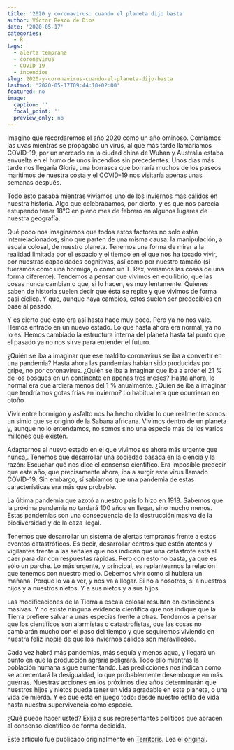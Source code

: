 ```yaml
---
title: '2020 y coronavirus: cuando el planeta dijo basta'
author: Víctor Resco de Dios
date: '2020-05-17'
categories:
  - R
tags:
  - alerta temprana
  - coronavirus
  - COVID-19
  - incendios
slug: 2020-y-coronavirus-cuando-el-planeta-dijo-basta
lastmod: '2020-05-17T09:44:10+02:00'
featured: no
image:
  caption: ''
  focal_point: ''
  preview_only: no
---
```

Imagino que recordaremos el año 2020 como un año ominoso. Comíamos las uvas mientras se propagaba un virus, al que más tarde llamaríamos COVID-19, por un mercado en la ciudad china de Wuhan y Australia estaba envuelta en el humo de unos incendios sin precedentes. Unos días más tarde nos llegaría Gloria, una borrasca que borraría muchos de los paseos marítimos de nuestra costa y el COVID-19 nos visitaría apenas unas semanas después. 

Todo esto pasaba mientras vivíamos uno de los inviernos más cálidos en nuestra historia. Algo que celebrábamos, por cierto, y es que nos parecía estupendo tener 18°C en pleno mes de febrero en algunos lugares de nuestra geografía.

Qué poco nos imaginamos que todos estos factores no solo están interrelacionados, sino que parten de una misma causa: la manipulación, a escala colosal, de nuestro planeta. Tenemos una forma de mirar a la realidad limitada por el espacio y el tiempo en el que nos ha tocado vivir, por nuestras capacidades cognitivas, así como por nuestro tamaño (si fuéramos como una hormiga, o como  un T. Rex, veríamos las cosas de una forma diferente). Tendemos a pensar que vivimos en equilibrio, que las cosas nunca cambian o que, si lo hacen, es muy lentamente. Quienes saben de historia suelen decir que ésta se repite y que vivimos de forma casi cíclica. Y que, aunque haya cambios, estos suelen ser predecibles en base al pasado.

Y es cierto que esto era así hasta hace muy poco. Pero ya no nos vale. Hemos entrado en un nuevo estado. Lo que hasta ahora era normal, ya no lo es. Hemos cambiado la estructura interna del planeta hasta tal punto que el pasado ya no nos sirve para entender el futuro.

¿Quién se iba a imaginar que ese maldito coronavirus se iba a convertir en una pandemia? Hasta ahora las pandemias habían sido producidas por gripe, no por coronavirus. ¿Quién se iba a imaginar que iba a arder el 21 % de los bosques en un continente en apenas tres meses? Hasta ahora, lo  normal era que ardiera menos del 1 % anualmente. ¿Quién se iba a imaginar que tendríamos gotas frías en invierno? Lo habitual era que ocurrieran en otoño

Vivir entre hormigón y asfalto nos ha hecho olvidar lo que realmente somos: un simio que se originó de la Sabana africana. Vivimos dentro de un planeta y, aunque no lo entendamos, no somos sino una especie más de los varios millones que existen. 

Adaptarnos al nuevo estado en el que vivimos es ahora más urgente que nunca,. Tenemos que desarrollar una sociedad basada en la ciencia y la razón: Escuchar qué nos dice el consenso científico. Era imposible predecir que este año, que precisamente ahora, iba a surgir este virus llamado COVID-19. Sin embargo, sí sabíamos que una pandemia de estas características era más que probable. 

La última pandemia que azotó a nuestro país lo hizo en 1918. Sabemos que la próxima pandemia no tardará 100 años en llegar, sino mucho menos. Estas pandemias son una consecuencia de la destrucción masiva de la biodiversidad y de la caza ilegal.

Tenemos que desarrollar un sistema de alertas tempranas frente a estos eventos catastróficos. Es decir, desarrollar centros que estén atentos y vigilantes frente a las señales que nos indican que una catástrofe está al caer para dar con respuestas rápidas. Pero con esto no basta, ya que es sólo un parche. Lo más urgente, y principal, es replantearnos la relación que tenemos con nuestro medio. Debemos vivir como si hubiera un mañana. Porque lo va a ver, y nos va a llegar. Si no a nosotros, sí a nuestros hijos y a nuestros nietos. Y a sus nietos y a sus hijos. 

Las modificaciones de la Tierra a escala colosal resultan en extinciones masivas. Y no existe ninguna evidencia científica que nos indique que la Tierra prefiere salvar a unas especias frente a otras. Tendemos a pensar que los científicos son alarmistas o catastrofistas, que las cosas no cambiarán mucho con el paso del tiempo y que seguiremos viviendo en nuestra feliz inopia de que los inviernos cálidos son maravillosos. 

Cada vez habrá más pandemias, más sequía y menos agua, y llegará un punto en que la producción agraria peligrará. Todo ello mientras la población humana sigue aumentando. Las predicciones nos indican como se acrecentará la desigualdad, lo que probablemente desemboque en más guerras. Nuestras acciones en los próximos diez años determinarán que nuestros hijos y nietos pueda tener un vida agradable en este planeta, o una vida de mierda. Y es que está en juego todo: desde nuestro estilo de vida hasta nuestra supervivencia como especie.

¿Qué puede hacer usted? Exija a sus representantes políticos que abracen al consenso científico de forma decidida. 

Este artículo fue publicado originalmente en  <a href="https://www.territoris.cat/author/victor-resco-de-dios">Territoris</a>. Lea el <a href="https://www.territoris.cat/opinion/victor-resco-dios/2020-i-coronavirus-quan-planeta-va-dir-prou/20200401183224063677.html">original</a>.